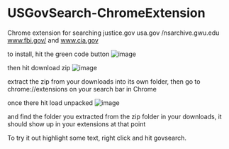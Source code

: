 # USGovSearch-ChromeExtension
Chrome extension for searching justice.gov usa.gov /nsarchive.gwu.edu www.fbi.gov/ and www.cia.gov


to install, hit the green code button ![image](https://github.com/user-attachments/assets/54589b8d-6b86-464e-99f7-8d3dd44ee057)

then hit download zip ![image](https://github.com/user-attachments/assets/3eeb1a4e-37d5-4530-87ff-3ea8e2dfdb06)

extract the zip from your downloads into its own folder, then go to chrome://extensions on your search bar in Chrome

once there hit load unpacked ![image](https://github.com/user-attachments/assets/9079471f-9cfb-43a3-8392-5722b551e306)

and find the folder you extracted from the zip folder in your downloads, it should show up in your extensions at that point

To try it out highlight some text, right click and hit govsearch.
